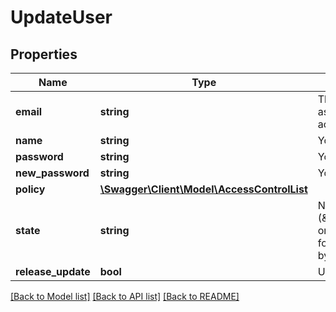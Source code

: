 # UpdateUser

## Properties
Name | Type | Description | Notes
------------ | ------------- | ------------- | -------------
**email** | **string** | The email address associated with your account. | 
**name** | **string** | Your name. | [optional] 
**password** | **string** | Your old password. | [optional] 
**new_password** | **string** | Your new password. | [optional] 
**policy** | [**\Swagger\Client\Model\AccessControlList**](AccessControlList.md) |  | [optional] 
**state** | **string** | New state (\&quot;deactivated\&quot; or \&quot;active\&quot;) for the user. Only usable by admins for the user. | [optional] 
**release_update** | **bool** | Update the user via email | [optional] 

[[Back to Model list]](../README.md#documentation-for-models) [[Back to API list]](../README.md#documentation-for-api-endpoints) [[Back to README]](../README.md)



